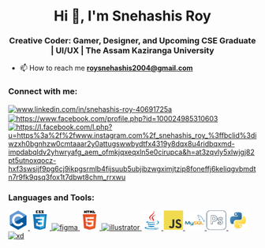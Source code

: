 <h1 align="center">Hi 👋, I'm Snehashis Roy</h1>
<h3 align="center">Creative Coder: Gamer, Designer, and Upcoming CSE Graduate | UI/UX | The Assam Kaziranga University</h3>

- 📫 How to reach me **roysnehashis2004@gmail.com**

<h3 align="left">Connect with me:</h3>
<p align="left">
<a href="https://linkedin.com/in/www.linkedin.com/in/snehashis-roy-40691725a" target="blank"><img align="center" src="https://raw.githubusercontent.com/rahuldkjain/github-profile-readme-generator/master/src/images/icons/Social/linked-in-alt.svg" alt="www.linkedin.com/in/snehashis-roy-40691725a" height="30" width="40" /></a>
<a href="https://fb.com/https://www.facebook.com/profile.php?id=100024985310603" target="blank"><img align="center" src="https://raw.githubusercontent.com/rahuldkjain/github-profile-readme-generator/master/src/images/icons/Social/facebook.svg" alt="https://www.facebook.com/profile.php?id=100024985310603" height="30" width="40" /></a>
<a href="https://instagram.com/https://l.facebook.com/l.php?u=https%3a%2f%2fwww.instagram.com%2f_snehashis_roy_%3ffbclid%3diwzxh0bgnhzw0cmtaaar2y0attugswwbydtfx4319y8dqx8u4ridbqxmd-impdabqldv2yhwryafg_aem_ofmkjqxeqxln5e0cirupca&h=at3zqvly5xlwjgj82pt5utnoxqocz-hxf3swsijf9pg6cj9ikpgsrmlb4fijsuub5ubjibzwgximjtzip8foneffj6keliqgvbmdtn7r9fk9qsq3fox1t7dbwt8chm_rrxwu" target="blank"><img align="center" src="https://raw.githubusercontent.com/rahuldkjain/github-profile-readme-generator/master/src/images/icons/Social/instagram.svg" alt="https://l.facebook.com/l.php?u=https%3a%2f%2fwww.instagram.com%2f_snehashis_roy_%3ffbclid%3diwzxh0bgnhzw0cmtaaar2y0attugswwbydtfx4319y8dqx8u4ridbqxmd-impdabqldv2yhwryafg_aem_ofmkjqxeqxln5e0cirupca&h=at3zqvly5xlwjgj82pt5utnoxqocz-hxf3swsijf9pg6cj9ikpgsrmlb4fijsuub5ubjibzwgximjtzip8foneffj6keliqgvbmdtn7r9fk9qsq3fox1t7dbwt8chm_rrxwu" height="30" width="40" /></a>
</p>

<h3 align="left">Languages and Tools:</h3>
<p align="left"> <a href="https://www.cprogramming.com/" target="_blank" rel="noreferrer"> <img src="https://raw.githubusercontent.com/devicons/devicon/master/icons/c/c-original.svg" alt="c" width="40" height="40"/> </a> <a href="https://www.w3schools.com/css/" target="_blank" rel="noreferrer"> <img src="https://raw.githubusercontent.com/devicons/devicon/master/icons/css3/css3-original-wordmark.svg" alt="css3" width="40" height="40"/> </a> <a href="https://www.figma.com/" target="_blank" rel="noreferrer"> <img src="https://www.vectorlogo.zone/logos/figma/figma-icon.svg" alt="figma" width="40" height="40"/> </a> <a href="https://www.w3.org/html/" target="_blank" rel="noreferrer"> <img src="https://raw.githubusercontent.com/devicons/devicon/master/icons/html5/html5-original-wordmark.svg" alt="html5" width="40" height="40"/> </a> <a href="https://www.adobe.com/in/products/illustrator.html" target="_blank" rel="noreferrer"> <img src="https://www.vectorlogo.zone/logos/adobe_illustrator/adobe_illustrator-icon.svg" alt="illustrator" width="40" height="40"/> </a> <a href="https://www.java.com" target="_blank" rel="noreferrer"> <img src="https://raw.githubusercontent.com/devicons/devicon/master/icons/java/java-original.svg" alt="java" width="40" height="40"/> </a> <a href="https://developer.mozilla.org/en-US/docs/Web/JavaScript" target="_blank" rel="noreferrer"> <img src="https://raw.githubusercontent.com/devicons/devicon/master/icons/javascript/javascript-original.svg" alt="javascript" width="40" height="40"/> </a> <a href="https://www.mysql.com/" target="_blank" rel="noreferrer"> <img src="https://raw.githubusercontent.com/devicons/devicon/master/icons/mysql/mysql-original-wordmark.svg" alt="mysql" width="40" height="40"/> </a> <a href="https://www.photoshop.com/en" target="_blank" rel="noreferrer"> <img src="https://raw.githubusercontent.com/devicons/devicon/master/icons/photoshop/photoshop-line.svg" alt="photoshop" width="40" height="40"/> </a> <a href="https://www.python.org" target="_blank" rel="noreferrer"> <img src="https://raw.githubusercontent.com/devicons/devicon/master/icons/python/python-original.svg" alt="python" width="40" height="40"/> </a> <a href="https://www.adobe.com/products/xd.html" target="_blank" rel="noreferrer"> <img src="https://cdn.worldvectorlogo.com/logos/adobe-xd.svg" alt="xd" width="40" height="40"/> </a> </p>

